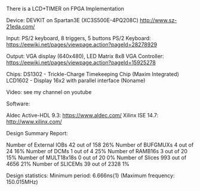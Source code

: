 There is a LCD+TIMER on FPGA Implementation

Device: DEVKIT on Spartan3E (XC3S500E-4PQ208C)
	http://www.sz-21eda.com/

Input: PS/2 keyboard, 8 triggers, 5 buttons
PS/2 Keyboard:
	https://eewiki.net/pages/viewpage.action?pageId=28278929

Output: VGA display (640x480), LED Matrix 8x8
VGA Controller:
	https://eewiki.net/pages/viewpage.action?pageId=15925278 
 
Chips: 
DS1302  - Trickle-Charge Timekeeping Chip (Maxim Integrated)
LCD1602 - Display 16x2 with parallel interface (Noname)
 
Video: see my channel on youtube 

Software:

Aldec Active-HDL 9.3: 
	https://www.aldec.com/
Xilinx ISE 14.7: 
	http://www.xilinx.com/

Design Summary Report:

Number of External IOBs                     42 out of 158    26%
   Number of BUFGMUXs                        4 out of 24     16%
   Number of DCMs                            1 out of 4      25%
   Number of RAMB16s                         3 out of 20     15%
   Number of MULT18x18s                      0 out of 20      0%
   Number of Slices                        993 out of 4656   21%
      Number of SLICEMs                     39 out of 2328    1%
	  
Design statistics:
   Minimum period: 6.666ns{1} (Maximum frequency: 150.015MHz)
